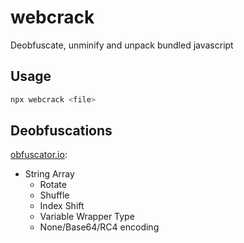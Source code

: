 # webcrack

Deobfuscate, unminify and unpack bundled javascript

## Usage

```sh
npx webcrack <file>
```

## Deobfuscations

[obfuscator.io](https://obfuscator.io):

- String Array
  - Rotate
  - Shuffle
  - Index Shift
  - Variable Wrapper Type
  - None/Base64/RC4 encoding
